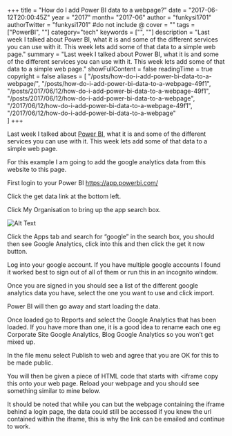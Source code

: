 +++
title = "How do I add Power BI data to a webpage?"
date = "2017-06-12T20:00:45Z"
year = "2017"
month= "2017-06"
author = "funkysi1701"
authorTwitter = "funkysi1701" #do not include @
cover = ""
tags = ["PowerBI", ""]
category="tech"
keywords = ["", ""]
description = "Last week I talked about Power BI, what it is and some of the different services you can use with it. This week lets add some of that data to a simple web page."
summary = "Last week I talked about Power BI, what it is and some of the different services you can use with it. This week lets add some of that data to a simple web page."
showFullContent = false
readingTime = true
copyright = false
aliases = [
    "/posts/how-do-i-add-power-bi-data-to-a-webpage/",
    "/posts/how-do-i-add-power-bi-data-to-a-webpage-49f1",
    "/posts/2017/06/12/how-do-i-add-power-bi-data-to-a-webpage-49f1",
    "/posts/2017/06/12/how-do-i-add-power-bi-data-to-a-webpage",
    "/2017/06/12/how-do-i-add-power-bi-data-to-a-webpage-49f1",
    "/2017/06/12/how-do-i-add-power-bi-data-to-a-webpage"    
]
+++

Last week I talked about [Power BI](https://www.funkysi1701.com/2017/06/05/businessintelligence/), what it is and some of the different services you can use with it. This week lets add some of that data to a simple web page.

For this example I am going to add the google analytics data from this website to this page.

First login to your Power BI https://app.powerbi.com/

Click the get data link at the bottom left.

Click My Organisation to bring up the app search box.

![Alt Text](https://dev-to-uploads.s3.amazonaws.com/uploads/articles/46c1lyxy053xcq66fowf.jpg)

Click the Apps tab and search for “google” in the search box, you should then see Google Analytics, click into this and then click the get it now button.

Log into your google account. If you  have multiple google accounts I found it worked best to sign out of all of them or run this in an incognito window.

Once you are signed in you should see a list of the different google analytics data you have, select the one you want to use and click import.

Power BI will then go away and start loading the data.

Once loaded go to Reports and select the Google Analytics that has been loaded. If you have more than one, it is a good idea to rename each one eg Corporate Site Google Analytics, Blog Google Analytics so you won’t get mixed up.

In the file menu select Publish to web and agree that you are OK for this to be made public.

You will then be given a piece of HTML code that starts with &lt;iframe copy this onto your web page. Reload your webpage and you should see something similar to mine below.

It should be noted that while you can but the webpage containing the iframe behind a login page, the data could still be accessed if you knew the url contained within the iframe, this is why the link can be emailed and continue to work.